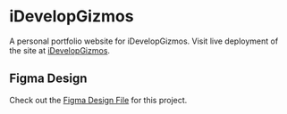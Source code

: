 # iDevelopGizmos

A personal portfolio website for iDevelopGizmos. Visit live deployment of the site at
[iDevelopGizmos](https://idevelopgizmos.github.io/).

## Figma Design

Check out the [Figma Design File](https://www.figma.com/file/cYhGkeH7ZDf88n9TYZJnfa/main) for this project.
